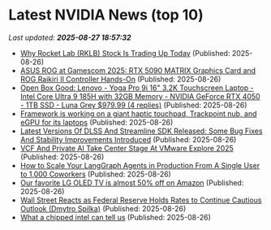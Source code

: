 # Latest NVIDIA News (top 10)
_Last updated: **2025-08-27 18:57:32**_

- [Why Rocket Lab (RKLB) Stock Is Trading Up Today](https://finance.yahoo.com/news/why-rocket-lab-rklb-stock-185618926.html) (Published: 2025-08-26)
- [ASUS ROG at Gamescom 2025: RTX 5090 MATRIX Graphics Card and ROG Raikiri II Controller Hands-On](https://www.techpowerup.com/340303/asus-rog-at-gamescom-2025-rtx-5090-matrix-graphics-card-and-rog-raikiri-ii-controller-hands-on) (Published: 2025-08-26)
- [Open Box Good: Lenovo - Yoga Pro 9i 16" 3.2K Touchscreen Laptop - Intel Core Ultra 9 185H with 32GB Memory - NVIDIA GeForce RTX 4050 - 1TB SSD - Luna Grey $979.99 (4 replies)](https://slickdeals.net/f/18557980-open-box-good-lenovo-yoga-pro-9i-16-3-2k-touchscreen-laptop-intel-core-ultra-9-185h-with-32gb-memory-nvidia-geforce-rtx-4050-1tb-ssd-luna-grey-979-99) (Published: 2025-08-26)
- [Framework is working on a giant haptic touchpad, Trackpoint nub, and eGPU for its laptops](https://www.theverge.com/news/766161/framework-egpu-haptic-touchpad-trackpoint-nub) (Published: 2025-08-26)
- [Latest Versions Of DLSS And Streamline SDK Released: Some Bug Fixes And Stability Improvements Introduced](https://wccftech.com/latest-versions-of-dlss-and-streamline-sdk-released-some-bug-fixes-and-stability-improvements-introduced/) (Published: 2025-08-26)
- [VCF And Private AI Take Center Stage At VMware Explore 2025](https://www.forbes.com/sites/patrickmoorhead/2025/08/26/vcf-and-private-ai-take-center-stage-at-vmware-explore-2025/) (Published: 2025-08-26)
- [How to Scale Your LangGraph Agents in Production From A Single User to 1,000 Coworkers](https://developer.nvidia.com/blog/how-to-scale-your-langgraph-agents-in-production-from-a-single-user-to-1000-coworkers/) (Published: 2025-08-26)
- [Our favorite LG OLED TV is almost 50% off on Amazon](https://www.zdnet.com/home-and-office/home-entertainment/our-favorite-lg-oled-tv-is-almost-50-off-on-amazon/) (Published: 2025-08-26)
- [Wall Street Reacts as Federal Reserve Holds Rates to Continue Cautious Outlook (Dmytro Spilka)](https://www.finextra.com/blogposting/29219/wall-street-reacts-as-federal-reserve-holds-rates-to-continue-cautious-outlook) (Published: 2025-08-26)
- [What a chipped intel can tell us](https://economictimes.indiatimes.com/opinion/et-commentary/what-a-chipped-intel-can-tell-us/articleshow/123532374.cms) (Published: 2025-08-26)
